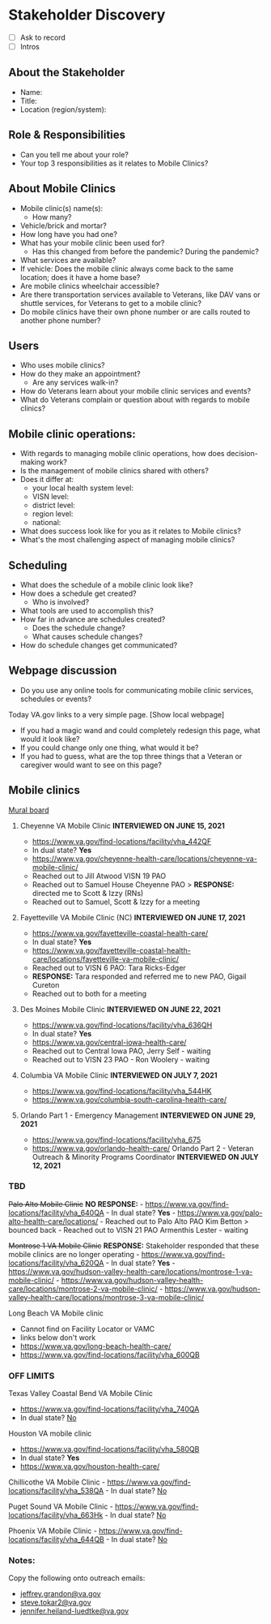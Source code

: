 # Stakeholder Discovery

- [ ] Ask to record
- [ ] Intros

## About the Stakeholder
- Name: 
- Title:
- Location (region/system):

## Role & Responsibilities 
- Can you tell me about your role?
- Your top 3 responsibilities as it relates to Mobile Clinics?


## About Mobile Clinics
- Mobile clinic(s) name(s):
  - How many? 
- Vehicle/brick and mortar?
- How long have you had one?
- What has your mobile clinic been used for?
   - Has this changed from before the pandemic? During the pandemic?
- What services are available?
- If vehicle: Does the mobile clinic always come back to the same location; does it have a home base?
- Are mobile clinics wheelchair accessible?
- Are there transportation services available to Veterans, like DAV vans or shuttle services, for Veterans to get to a mobile clinic?
- Do mobile clinics have their own phone number or are calls routed to another phone number?

## Users
- Who uses mobile clinics? 
- How do they make an appointment?
  - Are any services walk-in?
- How do Veterans learn about your mobile clinic services and events?
- What do Veterans complain or question about with regards to mobile clinics?

## Mobile clinic operations:
- With regards to managing mobile clinic operations, how does decision-making work? 
- Is the management of mobile clinics shared with others?
- Does it differ at:
  - your local health system level:
  - VISN level:
  - district level:
  - region level:
  - national:
- What does success look like for you as it relates to Mobile clinics?
- What's the most challenging aspect of managing mobile clinics?

## Scheduling
- What does the schedule of a mobile clinic look like?
- How does a schedule get created?
  - Who is involved?  
- What tools are used to accomplish this?
- How far in advance are schedules created?
  - Does the schedule change?
  - What causes schedule changes?
- How do schedule changes get communicated?

## Webpage discussion
- Do you use any online tools for communicating mobile clinic services, schedules or events?

Today VA.gov links to a very simple page. [Show local webpage]

- If you had a magic wand and could completely redesign this page, what would it look like?
- If you could change only one thing, what would it be?
- If you had to guess, what are the top three things that a Veteran or caregiver would want to see on this page?

## Mobile clinics 

[Mural board](https://app.mural.co/t/vsa8243/m/vsa8243/1621428990239/3d51af4fa995ba023556956d066b2fbdda6a89ff?sender=leydahughes3111)

1. Cheyenne VA Mobile Clinic  **INTERVIEWED ON JUNE 15, 2021**
    - https://www.va.gov/find-locations/facility/vha_442QF
    - In dual state? **Yes**
    - https://www.va.gov/cheyenne-health-care/locations/cheyenne-va-mobile-clinic/
    - Reached out to Jill Atwood VISN 19 PAO
    - Reached out to Samuel House Cheyenne PAO > **RESPONSE:** directed me to Scott & Izzy (RNs) 
    - Reached out to Samuel, Scott & Izzy for a meeting 

2. Fayetteville VA Mobile Clinic (NC) **INTERVIEWED ON JUNE 17, 2021**
    - https://www.va.gov/fayetteville-coastal-health-care/
    - In dual state? **Yes**
    - https://www.va.gov/fayetteville-coastal-health-care/locations/fayetteville-va-mobile-clinic/
    - Reached out to VISN 6 PAO: Tara Ricks-Edger
    - **RESPONSE:** Tara responded and referred me to new PAO, Gigail Cureton 
    - Reached out to both for a meeting

3. Des Moines Mobile Clinic   **INTERVIEWED ON JUNE 22, 2021**
    - https://www.va.gov/find-locations/facility/vha_636QH
    - In dual state? **Yes**
    - https://www.va.gov/central-iowa-health-care/
    - Reached out to Central Iowa PAO, Jerry Self - waiting
    - Reached out to VISN 23 PAO - Ron Woolery - waiting
        
4. Columbia VA Mobile Clinic   **INTERVIEWED ON JULY 7, 2021**
   - https://www.va.gov/find-locations/facility/vha_544HK
   - https://www.va.gov/columbia-south-carolina-health-care/


5. Orlando Part 1 - Emergency Management **INTERVIEWED ON JUNE 29, 2021**
    - https://www.va.gov/find-locations/facility/vha_675
    - https://www.va.gov/orlando-health-care/
   Orlando Part 2 - Veteran Outreach & Minority Programs Coordinator  **INTERVIEWED ON JULY 12, 2021**

### TBD

~~Palo Alto Mobile Clinic~~ **NO RESPONSE:**
    - https://www.va.gov/find-locations/facility/vha_640QA
    - In dual state? **Yes**
    - https://www.va.gov/palo-alto-health-care/locations/
    - Reached out to Palo Alto PAO Kim Betton > bounced back
    - Reached out to VISN 21 PAO Armenthis Lester - waiting

~~Montrose 1 VA Mobile Clinic~~  **RESPONSE:** Stakeholder responded that these mobile clinics are no longer operating
    - https://www.va.gov/find-locations/facility/vha_620QA
    - In dual state? **Yes**
    - https://www.va.gov/hudson-valley-health-care/locations/montrose-1-va-mobile-clinic/
    - https://www.va.gov/hudson-valley-health-care/locations/montrose-2-va-mobile-clinic/
    - https://www.va.gov/hudson-valley-health-care/locations/montrose-3-va-mobile-clinic/

Long Beach VA Mobile clinic
   - Cannot find on Facility Locator or VAMC 
   - links below don't work
   - https://www.va.gov/long-beach-health-care/
   - https://www.va.gov/find-locations/facility/vha_600QB

### OFF LIMITS

Texas Valley Coastal Bend VA Mobile Clinic 

   - https://www.va.gov/find-locations/facility/vha_740QA
   - In dual state? [No](https://www.va.gov/texas-valley-health-care/)
    
Houston VA mobile clinic

   - https://www.va.gov/find-locations/facility/vha_580QB
   - In dual state? **Yes**
   - https://www.va.gov/houston-health-care/

Chillicothe VA Mobile Clinic
    - https://www.va.gov/find-locations/facility/vha_538QA
    - In dual state? [No](https://www.va.gov/chillicothe-health-care/)

Puget Sound VA Mobile Clinic
    - https://www.va.gov/find-locations/facility/vha_663Hk
    - In dual state? [No](https://www.va.gov/puget-sound-health-care/)
    
Phoenix VA Mobile Clinic
    - https://www.va.gov/find-locations/facility/vha_644QB
    - In dual state? [No](https://www.va.gov/phoenix-health-care/)


### Notes:

Copy the following onto outreach emails:
- jeffrey.grandon@va.gov
- steve.tokar2@va.gov
- jennifer.heiland-luedtke@va.gov
